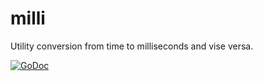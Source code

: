 milli
=====

Utility conversion from time to milliseconds and vise versa.

[![GoDoc](https://godoc.org/github.com/ShaleApps/milli?status.svg)](https://godoc.org/github.com/ShaleApps/milli)